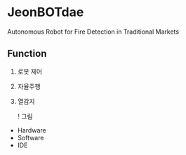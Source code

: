 # JeonBOTdae
Autonomous Robot for Fire Detection in Traditional Markets

## Function
1. 로봇 제어
2. 자율주행
3. 열감지

   ! 그림

- Hardware
- Software
- IDE
